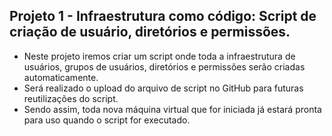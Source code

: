 ## Projeto 1 - Infraestrutura como código: Script de criação de usuário, diretórios e permissões.

* Neste projeto iremos criar um script onde toda a infraestrutura de usuários, grupos de usuários, diretórios e permissões serão criadas automaticamente. 
* Será realizado o upload do arquivo de script no GitHub para futuras reutilizações do script. 
* Sendo assim, toda nova máquina virtual que for iniciada já estará pronta para uso quando o script for executado.
